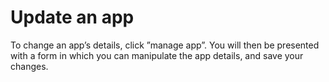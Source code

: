 # Update an app

To change an app’s details, click ”manage app”. You will then be presented with a form in which you can manipulate the app details, and save your changes.
